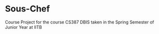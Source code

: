 # Sous-Chef
Course Project for the course CS387 DBIS taken in the Spring Semester of Junior Year at IITB

